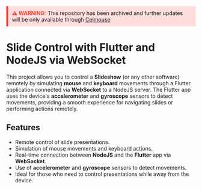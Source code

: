 <div style="background-color:#ffdddd; border-left:5px solid #f44336; padding:10px;">
  <strong style="color:#f44336;">⚠ WARNING:</strong> This repository has been archived and further updates will be only available through <a href="(https://github.com/Celmouse/celmouse)">Celmouse</a>
</div>

# Slide Control with Flutter and NodeJS via WebSocket

This project allows you to control a **Slideshow** (or any other software) remotely by simulating **mouse** and **keyboard** movements through a Flutter application connected via **WebSocket** to a NodeJS server. The Flutter app uses the device's **accelerometer** and **gyroscope** sensors to detect movements, providing a smooth experience for navigating slides or performing actions remotely.

## Features

- Remote control of slide presentations.
- Simulation of mouse movements and keyboard actions.
- Real-time connection between **NodeJS** and the **Flutter** app via **WebSocket**.
- Use of **accelerometer** and **gyroscope** sensors to detect movements.
- Ideal for those who need to control presentations while away from the device.
